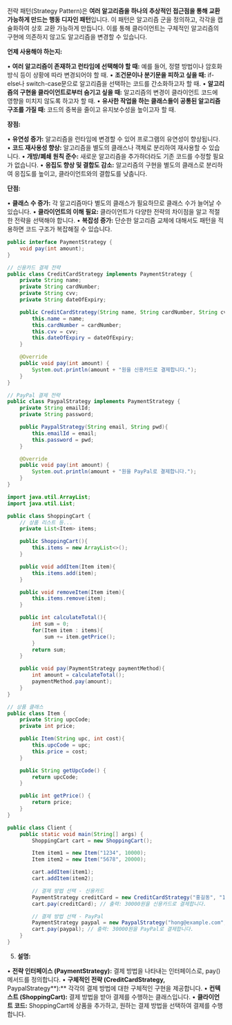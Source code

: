 전략 패턴(Strategy Pattern)은 **여러 알고리즘을 하나의 추상적인 접근점을 통해 교환 가능하게 만드는 행동 디자인 패턴**입니다. 이 패턴은 알고리즘 군을 정의하고, 각각을 캡슐화하여 상호 교환 가능하게 만듭니다. 이를 통해 클라이언트는 구체적인 알고리즘의 구현에 의존하지 않고도 알고리즘을 변경할 수 있습니다.

  

**언제 사용해야 하는지:**

• **여러 알고리즘이 존재하고 런타임에 선택해야 할 때:** 예를 들어, 정렬 방법이나 암호화 방식 등이 상황에 따라 변경되어야 할 때.
• **조건문이나 분기문을 피하고 싶을 때:** if-else나 switch-case문으로 알고리즘을 선택하는 코드를 간소화하고자 할 때.
• **알고리즘의 구현을 클라이언트로부터 숨기고 싶을 때:** 알고리즘의 변경이 클라이언트 코드에 영향을 미치지 않도록 하고자 할 때.
• **유사한 작업을 하는 클래스들이 공통된 알고리즘 구조를 가질 때:** 코드의 중복을 줄이고 유지보수성을 높이고자 할 때.

  
**장점:**

• **유연성 증가:** 알고리즘을 런타임에 변경할 수 있어 프로그램의 유연성이 향상됩니다.
• **코드 재사용성 향상:** 알고리즘을 별도의 클래스나 객체로 분리하여 재사용할 수 있습니다.
• **개방/폐쇄 원칙 준수:** 새로운 알고리즘을 추가하더라도 기존 코드를 수정할 필요가 없습니다.
• **응집도 향상 및 결합도 감소:** 알고리즘의 구현을 별도의 클래스로 분리하여 응집도를 높이고, 클라이언트와의 결합도를 낮춥니다.


**단점:**

• **클래스 수 증가:** 각 알고리즘마다 별도의 클래스가 필요하므로 클래스 수가 늘어날 수 있습니다.
• **클라이언트의 이해 필요:** 클라이언트가 다양한 전략의 차이점을 알고 적절한 전략을 선택해야 합니다.
• **복잡성 증가:** 단순한 알고리즘 교체에 대해서도 패턴을 적용하면 코드 구조가 복잡해질 수 있습니다.


```java
public interface PaymentStrategy {
    void pay(int amount);
}
```

```java
// 신용카드 결제 전략
public class CreditCardStrategy implements PaymentStrategy {
    private String name;
    private String cardNumber;
    private String cvv;
    private String dateOfExpiry;

    public CreditCardStrategy(String name, String cardNumber, String cvv, String dateOfExpiry){
        this.name = name;
        this.cardNumber = cardNumber;
        this.cvv = cvv;
        this.dateOfExpiry = dateOfExpiry;
    }

    @Override
    public void pay(int amount) {
        System.out.println(amount + "원을 신용카드로 결제합니다.");
    }
}

// PayPal 결제 전략
public class PaypalStrategy implements PaymentStrategy {
    private String emailId;
    private String password;

    public PaypalStrategy(String email, String pwd){
        this.emailId = email;
        this.password = pwd;
    }

    @Override
    public void pay(int amount) {
        System.out.println(amount + "원을 PayPal로 결제합니다.");
    }
}
```

```java
import java.util.ArrayList;
import java.util.List;

public class ShoppingCart {
    // 상품 리스트 등...
    private List<Item> items;

    public ShoppingCart(){
        this.items = new ArrayList<>();
    }

    public void addItem(Item item){
        this.items.add(item);
    }

    public void removeItem(Item item){
        this.items.remove(item);
    }

    public int calculateTotal(){
        int sum = 0;
        for(Item item : items){
            sum += item.getPrice();
        }
        return sum;
    }

    public void pay(PaymentStrategy paymentMethod){
        int amount = calculateTotal();
        paymentMethod.pay(amount);
    }
}

// 상품 클래스
public class Item {
    private String upcCode;
    private int price;

    public Item(String upc, int cost){
        this.upcCode = upc;
        this.price = cost;
    }

    public String getUpcCode() {
        return upcCode;
    }

    public int getPrice() {
        return price;
    }
}
```

```java
public class Client {
    public static void main(String[] args) {
        ShoppingCart cart = new ShoppingCart();

        Item item1 = new Item("1234", 10000);
        Item item2 = new Item("5678", 20000);

        cart.addItem(item1);
        cart.addItem(item2);

        // 결제 방법 선택 - 신용카드
        PaymentStrategy creditCard = new CreditCardStrategy("홍길동", "1234-5678-9012-3456", "123", "12/25");
        cart.pay(creditCard); // 출력: 30000원을 신용카드로 결제합니다.

        // 결제 방법 선택 - PayPal
        PaymentStrategy paypal = new PaypalStrategy("hong@example.com", "password");
        cart.pay(paypal); // 출력: 30000원을 PayPal로 결제합니다.
    }
}
```

5. **설명:**

• **전략 인터페이스 (**PaymentStrategy**):** 결제 방법을 나타내는 인터페이스로, pay() 메서드를 정의합니다.
• **구체적인 전략 (**CreditCardStrategy**,** PaypalStrategy**):** 각각의 결제 방법에 대한 구체적인 구현을 제공합니다.
• **컨텍스트 (**ShoppingCart**):** 결제 방법을 받아 결제를 수행하는 클래스입니다.
• **클라이언트 코드:** ShoppingCart에 상품을 추가하고, 원하는 결제 방법을 선택하여 결제를 수행합니다.